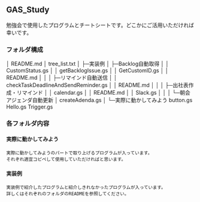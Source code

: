## GAS_Study
勉強会で使用したプログラムとチートシートです。どこかにご活用いただければ幸いです。

### フォルダ構成

│  README.md
│  tree_list.txt
│
├─実装例
│  ├─Backlog自動取得
│  │      CustomStatus.gs
│  │      getBacklogIssue.gs
│  │      GetCustomID.gs
│  │      README.md
│  │
│  ├─リマインド自動送信
│  │      checkTaskDeadlineAndSendReminder.gs
│  │      README.md
│  │
│  ├─出社表作成・リマインド
│  │      calendar.gs
│  │      README.md
│  │      Slack.gs
│  │
│  └─朝会アジェンダ自動更新
│          createAdenda.gs
│
└─実際に動かしてみよう
        button.gs
        Hello.gs
        Trigger.gs

### 各フォルダ内容

#### 実際に動かしてみよう
    実際に動かしてみようのパートで取り上げるプログラムが入っています。
    それぞれ適宜コピペして使用していただければと思います。

#### 実装例
    実装例で紹介したプログラムと紹介しきれなかったプログラムが入っています。
    詳しくはそれぞれのフォルダのREADMEを参照してください。
